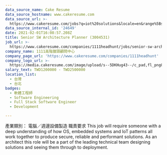 ```yaml
---
data_source_name: Cake Resume
data_source_hostname: www.cakeresume.com
data_source_url: >-
  https://www.cakeresume.com/jobs?q=iot%20solutions&locale=en&range%5Bsalary_range%5D%5Bmin%5D=1000000
data_source_internal_id: '24649'
date: 2021-02-01T16:08:57.208Z
title: Senior SW Architecture Planner (3004531)
job_url: >-
  https://www.cakeresume.com/companies/1111headhunt/jobs/senior-sw-architecture-planner-3004531
company_name: 1111高階獵頭顧問中心
company_page_url: 'https://www.cakeresume.com/companies/1111headhunt'
company_logo_url: >-
  https://media.cakeresume.com/image/upload/s--5DKHug43--/c_pad,fl_png8,h_200,w_200/v1531993906/jlp8g9p7p6bf58jc0zju.png
salary_text: TWD1200000 - TWD2500000
location_list:
  - 台灣
  - 台北
badges:
  - 軟體工程師
  - Software Engineering
  - Full Stack Software Engineer
  - Development

---
```


產業類別： 電腦／週邊設備製造 職責要求 This job will require someone with a deep understanding of how OS, embedded systems and IoT patterns all work together to produce secure, reliable and performant solutions. As an architect this role will be a part of the leading technical team designing solutions and seeing them through to deployment.